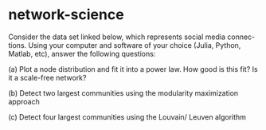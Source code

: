 # network-science


Consider the data set linked below, which represents social media connec- tions. Using your computer and software of your choice (Julia, Python, Matlab, etc), answer the following questions: 

(a) Plot a node distribution and fit it into a power law. How good is this fit? Is it a scale-free network? 

(b) Detect two largest communities using the modularity maximization approach

(c) Detect four largest communities using the Louvain/
Leuven algorithm
